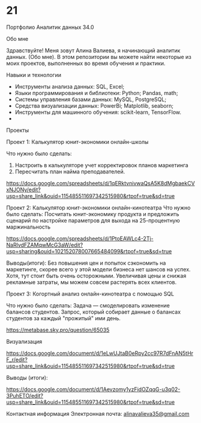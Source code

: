 # 21
Портфолио Аналитик данных 34.0

Обо мне

Здравствуйте! Меня зовут Алина Валиева, я начинающий аналитик данных. (Обо мне). В этом репозитории вы можете найти некоторые из моих проектов, выполненных во время обучения и практики.

Навыки и технологии

- Инструменты анализа данных: SQL, Excel;
- Языки программирования и библиотеки: Python; Pandas, math;
- Системы управления базами данных: MySQL, PostgreSQL;
- Средства визуализации данных: PowerBi; Matplotlib, seaborn;
- Инструменты для машинного обучения: scikit-learn, TensorFlow.
- 
Проекты

Проект 1: Калькулятор юнит-экономики онлайн-школы

Что нужно было сделать:

1. Настроить в калькуляторе учет корректировок планов маркетинга
2. Пересчитать план найма преподавателей.

https://docs.google.com/spreadsheets/d/1qERktvnivwaQsA5K8dMgbaekCVxNJONy/edit?usp=share_link&ouid=115485511697342515980&rtpof=true&sd=true

Проект 2: Калькулятор юнит-экономики онлайн-кинотеатра
Что нужно было сделать:
Посчитать юнит-экономику продукта и предложить сценарий по настройке параметров для выхода на 25-процентную маржинальность

https://docs.google.com/spreadsheets/d/1PtoEAWLc4-2Tj-NaRlvdFZAMqwMcG3aW/edit?usp=sharing&ouid=102152078007665484099&rtpof=true&sd=true

Выводы(итоги): Без повышения цен и попыток сэкономить на маркетинге, скорее всего у этой модели бизнеса нет шансов на успех. Хотя, тут стоит быть очень осторожными. Увеличивая цены и снижая рекламные затраты, мы можем совсем растерять всех клиентов.

Проект 3: Когортный анализ онлайн-кинотеатра с помощью SQL

Что нужно было сделать:
Задача — смоделировать изменение балансов студентов.
Запрос, который собирает данные о балансах студентов за каждый "прожитый" ими день.

https://metabase.sky.pro/question/65035

Визуализация

https://docs.google.com/document/d/1eLwUJtaB0eRpy2cc97R7dFnAN5tHrF_r/edit?usp=share_link&ouid=115485511697342515980&rtpof=true&sd=true

Выводы (итоги):

https://docs.google.com/document/d/1Aevzomy1yzFidOZqqG-u3q02-3PuhETO/edit?usp=share_link&ouid=115485511697342515980&rtpof=true&sd=true


Контактная информация
Электронная почта: alinavalieva35@gmail.com


 
